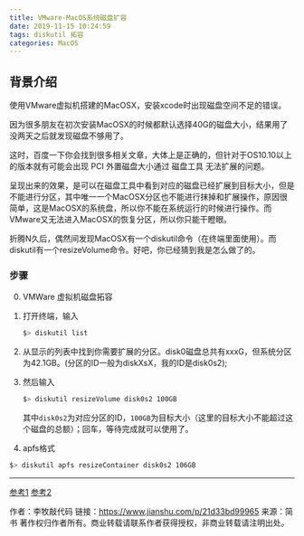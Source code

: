 ```yaml
---
title: VMware-MacOS系统磁盘扩容
date: 2019-11-15 10:24:59
tags: diskutil 拓容
categories: MacOS
---
```

## 背景介绍
使用VMware虚拟机搭建的MacOSX，安装xcode时出现磁盘空间不足的错误。

因为很多朋友在初次安装MacOSX的时候都默认选择40G的磁盘大小，结果用了没两天之后就发现磁盘不够用了。

这时，百度一下你会找到很多相关文章，大体上是正确的，但针对于OS10.10以上的版本就有可能会出现 PCI 外置磁盘大小通过 磁盘工具 无法扩展的问题。

呈现出来的效果，是可以在磁盘工具中看到对应的磁盘已经扩展到目标大小，但是不能进行分区，其中唯一一个MacOSX分区也不能进行抹掉和扩展操作，原因很简单，这是MacOSX的系统盘，所以你不能在系统运行的时候进行操作。而VMware又无法进入MacOSX的恢复分区，所以你只能干瞪眼。

折腾N久后，偶然间发现MacOSX有一个diskutil命令（在终端里面使用）。而diskutil有一个resizeVolume命令。好吧，你已经猜到我是怎么做了的。

### 步骤
0. VMWare 虚拟机磁盘拓容

1. 打开终端，输入
    ```bash
    $> diskutil list
    ```

2. 从显示的列表中找到你需要扩展的分区。disk0磁盘总共有xxxG，但系统分区为42.1GB。(分区的ID一般为diskXsX，我的ID是disk0s2);


3. 然后输入 
    ```bash
    $> diskutil resizeVolume disk0s2 100GB
    ```
    其中`disk0s2`为对应分区的ID，`100GB`为目标大小（这里的目标大小不能超过这个磁盘的总额）；回车，等待完成就可以使用了。

4. apfs格式
```bash
$> diskutil apfs resizeContainer disk0s2 106GB
```

---
[参考1](https://blog.csdn.net/woshiwoxinheqiu/article/details/60332849)
[参考2](https://www.jianshu.com/p/21d33bd99965)

作者：李牧敲代码
链接：https://www.jianshu.com/p/21d33bd99965
来源：简书
著作权归作者所有。商业转载请联系作者获得授权，非商业转载请注明出处。